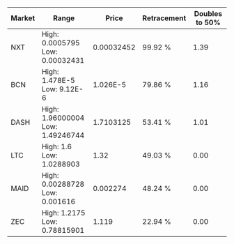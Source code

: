| Market | Range | Price| Retracement | Doubles to 50% |
| --- | --- | --- | --- | --- |
| NXT | High: 0.0005795<br />Low: 0.00032431 | 0.00032452 | 99.92 % | 1.39 |
| BCN | High: 1.478E-5<br />Low: 9.12E-6 | 1.026E-5 | 79.86 % | 1.16 |
| DASH | High: 1.96000004<br />Low: 1.49246744 | 1.7103125 | 53.41 % | 1.01 |
| LTC | High: 1.6<br />Low: 1.0288903 | 1.32 | 49.03 % | 0.00 |
| MAID | High: 0.00288728<br />Low: 0.001616 | 0.002274 | 48.24 % | 0.00 |
| ZEC | High: 1.2175<br />Low: 0.78815901 | 1.119 | 22.94 % | 0.00 |
